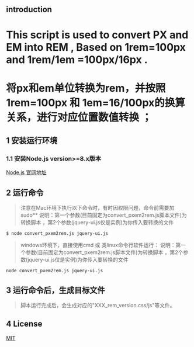 ## introduction

# This script is used to convert PX and EM into REM , Based on 1rem=100px and 1rem/1em =100px/16px .
# 将px和em单位转换为rem，并按照1rem=100px 和 1em=16/100px的换算关系，进行对应位置数值转换 ；

## 1 安装运行环境

### 1.1 安装Node.js version>=8.x版本

[Node.js 官网地址](http://nodejs.org/)


## 2 运行命令

>注意在Mac环境下执行以下命令时，有时因权限问题，命令前需要加sudo**
> 说明：第一个参数(目前固定为convert_pxem2rem.js脚本文件)为转换脚本 ，第2个参数(jquery-ui.js仅是实例)为你传入要转换的文件
```
$ node convert_pxem2rem.js jquery-ui.js
```

>windows环境下，直接使用cmd 或 类linux命令行软件运行：
> 说明：第一个参数(目前固定为convert_pxem2rem.js脚本文件)为转换脚本 ，第2个参数(jquery-ui.js仅是实例)为你传入要转换的文件
```
node convert_pxem2rem.js jquery-ui.js
```

## 3 运行命令后，生成目标文件

>脚本运行完成后，会生成对应的"XXX_rem_version.css/js"等文件。


## 4 License

[MIT](LICENSE)